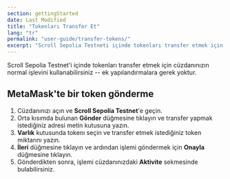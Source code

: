 ```yaml
---
section: gettingStarted
date: Last Modified
title: "Tokenları Transfer Et"
lang: "tr"
permalink: "user-guide/transfer-tokens/"
excerpt: "Scroll Sepolia Testneti içinde tokenları transfer etmek için cüzdanınızı normal şekilde kullanabilirsiniz."
---
```


Scroll Sepolia Testnet'i içinde tokenları transfer etmek için cüzdanınızın normal işlevini kullanabilirsiniz -- ek yapılandırmalara gerek yoktur.

## MetaMask'te bir token gönderme

1. Cüzdanınızı açın ve **Scroll Sepolia Testnet**'e geçin.
2. Orta kısımda bulunan **Gönder** düğmesine tıklayın ve transfer yapmak istediğiniz adresi metin kutusuna yazın.
3. **Varlık** kutusunda tokenı seçin ve transfer etmek istediğiniz token miktarını yazın.
4. **İleri** düğmesine tıklayın ve ardından işlemi göndermek için **Onayla** düğmesine tıklayın.
5. Gönderdikten sonra, işlemi cüzdanınızdaki **Aktivite** sekmesinde bulabilirsiniz.
